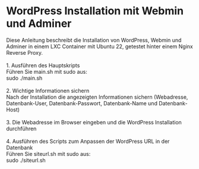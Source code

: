 # WordPress Installation mit Webmin und Adminer

Diese Anleitung beschreibt die Installation von WordPress, Webmin und Adminer in einem LXC Container mit Ubuntu 22, getestet hinter einem Nginx Reverse Proxy.<br><br>
    1. Ausführen des Hauptskripts<br>
        Führen Sie main.sh mit sudo aus:<br>
        sudo ./main.sh<br>
        <br>
    2. Wichtige Informationen sichern<br>
        Nach der Installation die angezeigten Informationen sichern (Webadresse, Datenbank-User, Datenbank-Passwort, Datenbank-Name und Datenbank-Host)<br>
        <br>
    3. Die Webadresse im Browser eingeben und die WordPress Installation durchführen
        <br><br>
    4. Ausführen des Scripts zum Anpassen der WordPress URL in der Datenbank<br>
        Führen Sie siteurl.sh mit sudo aus:<br>
        sudo ./siteurl.sh<br>
        <br>
